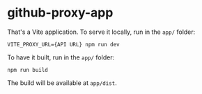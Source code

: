 # github-proxy-app

That's a Vite application. To serve it locally, run in the `app/` folder:

```
VITE_PROXY_URL={API URL} npm run dev
```

To have it built, run in the `app/` folder:

```
npm run build
```

The build will be available at `app/dist`.
